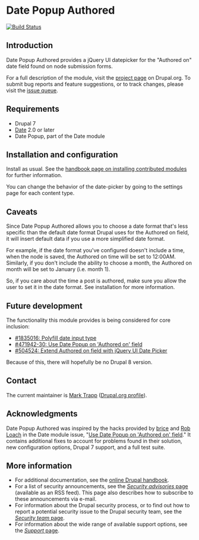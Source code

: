 # Date Popup Authored

[![Build Status](https://travis-ci.org/itafroma/drupal-date_popup_authored.svg?branch=7.x-1.x)](https://travis-ci.org/itafroma/drupal-date_popup_authored)

## Introduction

Date Popup Authored provides a jQuery UI datepicker for the "Authored on" date field found on node submission forms.

For a full description of the module, visit the [project page][1] on Drupal.org.
To submit bug reports and feature suggestions, or to track changes, please visit the [issue queue][2].

[1]: https://drupal.org/project/date_popup_authored "Date Popup Authored project page"
[2]: https://drupal.org/project/issues/date_popup_authored "Date Popup Authored issue tracker"

## Requirements

- Drupal 7
- [Date][3] 2.0 or later
- Date Popup, part of the Date module

[3]: https://drupal.org/project/date "Date project page"

## Installation and configuration

Install as usual. See the [handbook page on installing contributed modules][4] for further information.

You can change the behavior of the date-picker by going to the settings page for each content type.

[4]: https://drupal.org/node/895232 "Installing modules (Drupal 7)"

## Caveats

Since Date Popup Authored allows you to choose a date format that's less specific than the default date format Drupal uses for the Authored on field, it will insert default data if you use a more simplified date format.

For example, if the date format you've configured doesn't include a time, when the node is saved, the Authored on time will be set to 12:00AM. Similarly, if you don't include the ability to choose a month, the Authored on month will be set to January (i.e. month 1).

So, if you care about the time a post is authored, make sure you allow the user to set it in the date format. See installation for more information.

## Future development

The functionality this module provides is being considered for core inclusion:

- [#1835016: Polyfill date input type][5]
- [#471942-30: Use Date Popup on 'Authored on' field][6]
- [#504524: Extend Authored on field with jQuery UI Date Picker][7]

Because of this, there will hopefully be no Drupal 8 version.

[5]: https://www.drupal.org/node/1835016 "#1835016: Polyfill date input type"
[6]: https://www.drupal.org/comment/6788664#comment-6788664 "#471942-30: Use Date Popup on 'Authored on' field"
[7]: https://www.drupal.org/node/504524 "#504524: Extend Authored on field with jQuery UI Date Picker"

## Contact

The current maintainer is [Mark Trapp][8] ([Drupal.org profile][9]).

[8]: http://marktrapp.com "Mark Trapp's website"
[9]: https://drupal.org/u/mark-trapp "Mark Trapp's Drupal.org profile"

## Acknowledgments

Date Popup Authored was inspired by the hacks provided by [brice][10] and [Rob Loach][11] in the Date module issue, "[Use Date Popup on 'Authored on' field][12]." It contains additional fixes to account for problems found in their solution, new configuration options, Drupal 7 support, and a full test suite.

[10]: https://drupal.org/user/446296 "brice's Drupal.org profile"
[11]: https://drupal.org/u/robloach "Rob Loach's Drupal.org profile"
[12]: https://drupal.org/node/471942 "Use Date Popup on 'Authored on' field"

## More information

- For additional documentation, see the [online Drupal handbook][13].
- For a list of security announcements, see the [*Security advisories* page][14] (available as an RSS feed). This page also describes how to subscribe to these announcements via e-mail.
- For information about the Drupal security process, or to find out how to report a potential security issue to the Drupal security team, see the [*Security team* page][15].
- For information about the wide range of available support options, see the [*Support* page][16].

[13]: https://drupal.org/handbook "Drupal Handbook"
[14]: https://drupal.org/security "Drupal security advisories"
[15]: https://drupal.org/security-team "Drupal security team"
[16]: https://drupal.org/support] "Drupal support"
